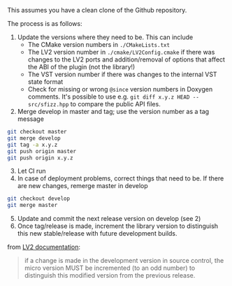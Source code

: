 This assumes you have a clean clone of the Github repository.

The process is as follows:
1. Update the versions where they need to be. This can include
    - The CMake version numbers in `./CMakeLists.txt`
    - The LV2 version number in `./cmake/LV2Config.cmake` if there was changes to the LV2 ports and addition/removal of options that affect the ABI of the plugin (not the library!)
    - The VST version number if there was changes to the internal VST state format
    - Check for missing or wrong `@since` version numbers in Doxygen comments. It's possible to use e.g. `git diff x.y.z HEAD -- src/sfizz.hpp` to compare the public API files.
2. Merge develop in master and tag; use the version number as a tag message
```bash
git checkout master
git merge develop
git tag -a x.y.z
git push origin master
git push origin x.y.z
```
3. Let CI run
4. In case of deployment problems, correct things that need to be. If there are new changes, remerge master in develop
```bash
git checkout develop
git merge master
```
5. Update and commit the next release version on develop (see 2)
6. Once tag/release is made, increment the library version to distinguish this new stable/release with future development builds.

from [LV2 documentation](http://lv2plug.in/ns/lv2core#microVersion):
> if a change is made in the development version in source control, the micro version MUST be incremented (to an odd number) to distinguish this modified version from the previous release.
